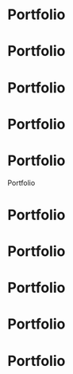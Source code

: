 # Portfolio
# Portfolio
# Portfolio
# Portfolio
# Portfolio
Portfolio
# Portfolio
# Portfolio
# Portfolio
# Portfolio
# Portfolio
